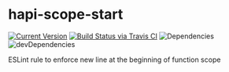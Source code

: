 # hapi-scope-start

[![Current Version](https://img.shields.io/npm/v/hapi-scope-start.svg)](https://www.npmjs.org/package/hapi-scope-start)
[![Build Status via Travis CI](https://travis-ci.org/cjihrig/hapi-scope-start.svg?branch=master)](https://travis-ci.org/cjihrig/hapi-scope-start)
![Dependencies](http://img.shields.io/david/cjihrig/hapi-scope-start.svg)
![devDependencies](http://img.shields.io/david/dev/cjihrig/hapi-scope-start.svg)

ESLint rule to enforce new line at the beginning of function scope
